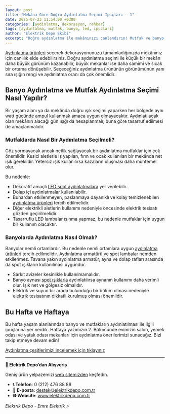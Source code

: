```yaml
---
layout: post
title: "Mekâna Göre Doğru Aydınlatma Seçimi İpuçları - 1"
date: 2025-07-23 11:54:00 +0300
categories: [aydinlatma, dekorasyon, rehber]
tags: [aydınlatma, mutfak, banyo, led, ipuclari]
author: "Elektrik Depo Ekibi"
excerpt: "Doğru aydınlatma ile mekânınızı canlandırın! Mutfak ve banyo için aydınlatma ipuçlarını bu yazıda bulabilirsiniz."
---
```


<a href="https://www.elektrikdepo.com.tr/kategori/aydinlatma-urunleri">Aydınlatma ürünleri</a> seçerek dekorasyonunuzu tamamladığınızda mekânınız için canlılık elde edebilirsiniz. Doğru aydınlatma seçimi ile küçük bir mekân daha büyük görünüm kazanabilir, büyük mekanlar ise daha samimi ve sıcak bir ortama dönüşebilir. Seçeceğiniz aydınlatma ürününün görünümünün yanı sıra ışığın rengi ve aydınlatma oranı da çok önemlidir.

## Banyo Aydınlatma ve Mutfak Aydınlatma Seçimi Nasıl Yapılır?

Bir yaşam alanı ya da mekânda doğru ışık seçimi yaparken her bölgede aynı watt gücünde ampul kullanmak amaca uygun olmayacaktır. Aydınlatılacak olan mekânın alacağı gün ışığı da hesaplanmalı; buna göre tasarruf edilmesi de amaçlanmalıdır.

### Mutfaklarda Nasıl Bir Aydınlatma Seçilmeli?

Göz yormayacak ancak netlik sağlayacak bir aydınlatma mutfaklar için çok önemlidir. Kesici aletlerle iş yapılan, fırın ve ocak kullanılan bir mekânda net ışık gereklidir. Yetersiz ışık kullanılırsa kazaların oluşması daha muhtemel olur.

Bu nedenle:

- Dekoratif amaçlı <a href="https://www.elektrikdepo.com.tr/kategori/led-spotlar">LED spot aydınlatmalara</a> yer verilebilir.
- Dolap içi aydınlatmalar kullanılabilir.
- Buhardan etkilenmeyen, paslanmaya dayanıklı ve kolay temizlenebilen <a href="https://www.elektrikdepo.com.tr/kategori/aydinlatma-urunleri">aydınlatma ürünleri</a> tercih edilmelidir.
- Diğer elektrikli aletlerin kullanımı nedeniyle öncesinde elektrik tesisatı gözden geçirilmelidir.
- Tasarruflu LED lambalar ısınma yapmaz, bu nedenle mutfaklar için uygun bir kullanım olacaktır.

### Banyolarda Aydınlatma Nasıl Olmalı?

Banyolar nemli ortamlardır. Bu nedenle nemli ortamlara uygun <a href="https://www.elektrikdepo.com.tr/kategori/banyo-aspiratorleri">aydınlatma ürünleri</a> tercih edilmelidir. Aydınlatma armatürü ve spot lambalar nemden etkilenmez. Tavana yakın aydınlatma armatür, ayna ve dolap rafları arasında da spot ışıkların kullanılması uygundur.

- Sarkıt avizeler kesinlikle kullanılmamalıdır.
- Banyo aynası <a href="https://www.elektrikdepo.com.tr/kategori/led-spotlar">spot ışıklarla</a> aydınlatılırsa aynanın kullanımı daha verimli olur. Işık net ve gölgesiz olmalıdır.
- Elektrik ve suyun bir arada bulunduğu bir bölüm olması nedeniyle elektrik tesisatının dikkatli kurulmuş olması önemlidir.

## Bu Hafta ve Haftaya

Bu hafta yaşam alanlarından banyo ve mutfakların aydınlatılması ile ilgili ipuçlarına yer verdik. Haftaya yazımızın 2. Bölümünde evimizin salon, yemek odası ve yatak odası mekanları için aydınlatma önerilerimizi sunacağız. Bizi takip etmeye devam edin!

<a href="https://www.elektrikdepo.com.tr/kategori/aydinlatma-urunleri">Aydınlatma çeşitlerimizi incelemek için tıklayınız</a>

---

**🛒 Elektrik Depo’dan Alışveriş**

Geniş ürün yelpazemizi [web sitemizden](https://www.elektrikdepo.com.tr) keşfedin.

- **📞 Telefon**: 0 (212) 476 88 88
- **📧 E-posta**: destek@elektrikdepo.com.tr
- **🌐 Website**: www.elektrikdepo.com.tr

*Elektrik Depo - Emre Elektrik ⚡*